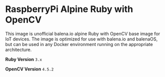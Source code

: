 # RaspberryPi Alpine Ruby with OpenCV

This image is unofficial balena.io alpine Ruby with OpenCV base image for IoT devices. The image is optimized for use with balena.io and balenaOS, but can be used in any Docker environment running on the appropriate architecture.

**Ruby Version** `3.x`

**OpenCV Version** `4.5.2`
